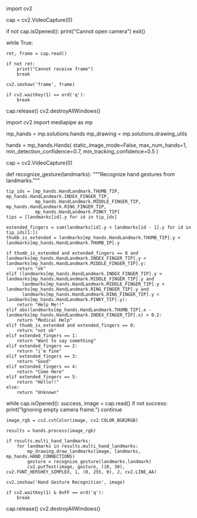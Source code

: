 import cv2

cap = cv2.VideoCapture(0)

if not cap.isOpened():
    print("Cannot open camera")
    exit()

while True:
   
    ret, frame = cap.read()

    if not ret:
        print("Cannot receive frame")
        break

    cv2.imshow('frame', frame)

    if cv2.waitKey(1) == ord('q'):
        break

cap.release()
cv2.destroyAllWindows()

import cv2
import mediapipe as mp

mp_hands = mp.solutions.hands
mp_drawing = mp.solutions.drawing_utils

hands = mp_hands.Hands(
    static_image_mode=False,
    max_num_hands=1,
    min_detection_confidence=0.7,
    min_tracking_confidence=0.5
)

cap = cv2.VideoCapture(0)

def recognize_gesture(landmarks):
    """Recognize hand gestures from landmarks."""

    tip_ids = [mp_hands.HandLandmark.THUMB_TIP, mp_hands.HandLandmark.INDEX_FINGER_TIP,
               mp_hands.HandLandmark.MIDDLE_FINGER_TIP, mp_hands.HandLandmark.RING_FINGER_TIP,
               mp_hands.HandLandmark.PINKY_TIP]
    tips = [landmarks[id].y for id in tip_ids]
    
    extended_fingers = sum(landmarks[id].y < landmarks[id - 1].y for id in tip_ids[1:])
    thumb_is_extended = landmarks[mp_hands.HandLandmark.THUMB_TIP].y < landmarks[mp_hands.HandLandmark.THUMB_IP].y
    
    if thumb_is_extended and extended_fingers == 0 and landmarks[mp_hands.HandLandmark.INDEX_FINGER_TIP].y < landmarks[mp_hands.HandLandmark.MIDDLE_FINGER_TIP].y:
        return "ok"
    elif (landmarks[mp_hands.HandLandmark.INDEX_FINGER_TIP].y < landmarks[mp_hands.HandLandmark.MIDDLE_FINGER_TIP].y and
          landmarks[mp_hands.HandLandmark.MIDDLE_FINGER_TIP].y < landmarks[mp_hands.HandLandmark.RING_FINGER_TIP].y and
          landmarks[mp_hands.HandLandmark.RING_FINGER_TIP].y < landmarks[mp_hands.HandLandmark.PINKY_TIP].y):
        return "Help Me!!"
    elif abs(landmarks[mp_hands.HandLandmark.THUMB_TIP].x - landmarks[mp_hands.HandLandmark.INDEX_FINGER_TIP].x) > 0.2:
        return "Medical Help"
    elif thumb_is_extended and extended_fingers == 0:
        return "not ok"
    elif extended_fingers == 1:
        return "Want to say something"
    elif extended_fingers == 2:
        return "i'm fine"
    elif extended_fingers == 3:
        return "Good"
    elif extended_fingers == 4:
        return "Come Here"
    elif extended_fingers == 5:
        return "Hello!!"
    else:
        return "Unknown"

while cap.isOpened():
    success, image = cap.read()
    if not success:
        print("Ignoring empty camera frame.")
        continue

    image_rgb = cv2.cvtColor(image, cv2.COLOR_BGR2RGB)
    
    results = hands.process(image_rgb)

    if results.multi_hand_landmarks:
        for landmarks in results.multi_hand_landmarks:
            mp_drawing.draw_landmarks(image, landmarks, mp_hands.HAND_CONNECTIONS)
            gesture = recognize_gesture(landmarks.landmark)
            cv2.putText(image, gesture, (10, 30), cv2.FONT_HERSHEY_SIMPLEX, 1, (0, 255, 0), 2, cv2.LINE_AA)

    cv2.imshow('Hand Gesture Recognition', image)

    if cv2.waitKey(1) & 0xFF == ord('q'):
        break

cap.release()
cv2.destroyAllWindows()